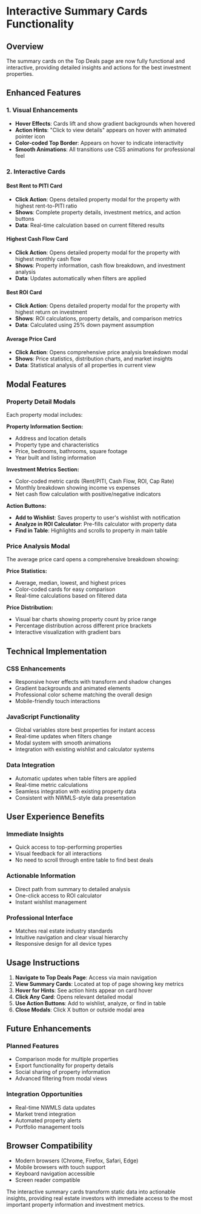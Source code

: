 # Interactive Summary Cards Functionality

## Overview
The summary cards on the Top Deals page are now fully functional and interactive, providing detailed insights and actions for the best investment properties.

## Enhanced Features

### 1. Visual Enhancements
- **Hover Effects**: Cards lift and show gradient backgrounds when hovered
- **Action Hints**: "Click to view details" appears on hover with animated pointer icon
- **Color-coded Top Border**: Appears on hover to indicate interactivity
- **Smooth Animations**: All transitions use CSS animations for professional feel

### 2. Interactive Cards

#### Best Rent to PITI Card
- **Click Action**: Opens detailed property modal for the property with highest rent-to-PITI ratio
- **Shows**: Complete property details, investment metrics, and action buttons
- **Data**: Real-time calculation based on current filtered results

#### Highest Cash Flow Card
- **Click Action**: Opens detailed property modal for the property with highest monthly cash flow
- **Shows**: Property information, cash flow breakdown, and investment analysis
- **Data**: Updates automatically when filters are applied

#### Best ROI Card
- **Click Action**: Opens detailed property modal for the property with highest return on investment
- **Shows**: ROI calculations, property details, and comparison metrics
- **Data**: Calculated using 25% down payment assumption

#### Average Price Card
- **Click Action**: Opens comprehensive price analysis breakdown modal
- **Shows**: Price statistics, distribution charts, and market insights
- **Data**: Statistical analysis of all properties in current view

## Modal Features

### Property Detail Modals
Each property modal includes:

**Property Information Section:**
- Address and location details
- Property type and characteristics
- Price, bedrooms, bathrooms, square footage
- Year built and listing information

**Investment Metrics Section:**
- Color-coded metric cards (Rent/PITI, Cash Flow, ROI, Cap Rate)
- Monthly breakdown showing income vs expenses
- Net cash flow calculation with positive/negative indicators

**Action Buttons:**
- **Add to Wishlist**: Saves property to user's wishlist with notification
- **Analyze in ROI Calculator**: Pre-fills calculator with property data
- **Find in Table**: Highlights and scrolls to property in main table

### Price Analysis Modal
The average price card opens a comprehensive breakdown showing:

**Price Statistics:**
- Average, median, lowest, and highest prices
- Color-coded cards for easy comparison
- Real-time calculations based on filtered data

**Price Distribution:**
- Visual bar charts showing property count by price range
- Percentage distribution across different price brackets
- Interactive visualization with gradient bars

## Technical Implementation

### CSS Enhancements
- Responsive hover effects with transform and shadow changes
- Gradient backgrounds and animated elements
- Professional color scheme matching the overall design
- Mobile-friendly touch interactions

### JavaScript Functionality
- Global variables store best properties for instant access
- Real-time updates when filters change
- Modal system with smooth animations
- Integration with existing wishlist and calculator systems

### Data Integration
- Automatic updates when table filters are applied
- Real-time metric calculations
- Seamless integration with existing property data
- Consistent with NWMLS-style data presentation

## User Experience Benefits

### Immediate Insights
- Quick access to top-performing properties
- Visual feedback for all interactions
- No need to scroll through entire table to find best deals

### Actionable Information
- Direct path from summary to detailed analysis
- One-click access to ROI calculator
- Instant wishlist management

### Professional Interface
- Matches real estate industry standards
- Intuitive navigation and clear visual hierarchy
- Responsive design for all device types

## Usage Instructions

1. **Navigate to Top Deals Page**: Access via main navigation
2. **View Summary Cards**: Located at top of page showing key metrics
3. **Hover for Hints**: See action hints appear on card hover
4. **Click Any Card**: Opens relevant detailed modal
5. **Use Action Buttons**: Add to wishlist, analyze, or find in table
6. **Close Modals**: Click X button or outside modal area

## Future Enhancements

### Planned Features
- Comparison mode for multiple properties
- Export functionality for property details
- Social sharing of property information
- Advanced filtering from modal views

### Integration Opportunities
- Real-time NWMLS data updates
- Market trend integration
- Automated property alerts
- Portfolio management tools

## Browser Compatibility
- Modern browsers (Chrome, Firefox, Safari, Edge)
- Mobile browsers with touch support
- Keyboard navigation accessible
- Screen reader compatible

The interactive summary cards transform static data into actionable insights, providing real estate investors with immediate access to the most important property information and investment metrics. 